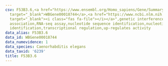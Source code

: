 ```yaml
---
csv: F53B3.6,<a href="https://www.ensembl.org/Homo_sapiens/Gene/Summary?db=core;g=WBGene00018744"
  target="_blank">WBGene00018744</a>,<a href="https://www.ncbi.nlm.nih.gov/pubmed/27496166"
  target="_blank"><i class="fas fa-file"></i></a>",genetic interference,functional
  association,RNA-seq assay,nucleotide sequence identification,nucleotide sequence
  identification,transcriptional regulation,up-regulates activity
data_alias: F53B3.6
data_id: WBGene00018744
data_numevidence: 1
data_species: Caenorhabditis elegans
data_taxid: '6239'
title: F53B3.6
---
```

